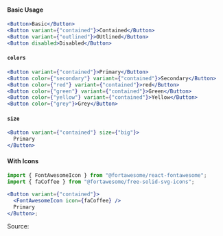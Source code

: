 #### Basic Usage

```jsx padded
<Button>Basic</Button>
<Button variant={"contained"}>Contained</Button>
<Button variant={"outlined"}>OUtlined</Button>
<Button disabled>Disabled</Button>
```

#### `colors`

```jsx padded
<Button variant={"contained"}>Primary</Button>
<Button color={"secondary"} variant={"contained"}>Secondary</Button>
<Button color={"red"} variant={"contained"}>red</Button>
<Button color={"green"} variant={"contained"}>Green</Button>
<Button color={"yellow"} variant={"contained"}>Yellow</Button>
<Button color={"grey"}>Grey</Button>
```

#### `size`

```jsx padded
<Button variant={"contained"} size={"big"}>
  Primary
</Button>
```

#### With Icons

```jsx padded
import { FontAwesomeIcon } from "@fortawesome/react-fontawesome";
import { faCoffee } from "@fortawesome/free-solid-svg-icons";

<Button variant={"contained"}>
  <FontAwesomeIcon icon={faCoffee} />
  Primary
</Button>;
```

Source:

```js { "file": "./Button.js" }
```
